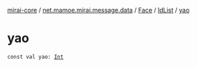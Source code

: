 [mirai-core](../../../index.md) / [net.mamoe.mirai.message.data](../../index.md) / [Face](../index.md) / [IdList](index.md) / [yao](./yao.md)

# yao

`const val yao: `[`Int`](https://kotlinlang.org/api/latest/jvm/stdlib/kotlin/-int/index.html)